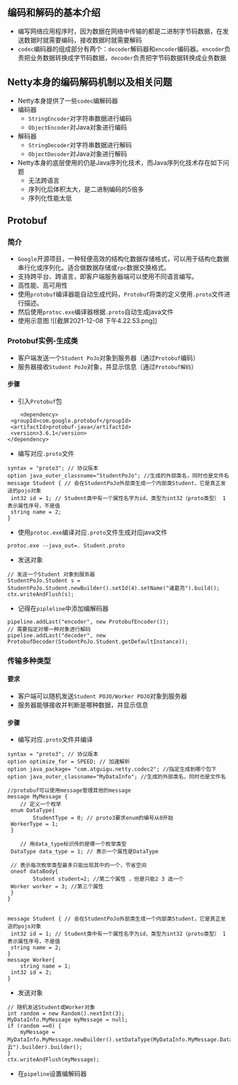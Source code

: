 ## 编码和解码的基本介绍
- 编写网络应用程序时，因为数据在网络中传输的都是二进制字节码数据，在发送数据时就需要编码，接收数据时就需要解码
- `codec`编码器的组成部分有两个：`decoder`解码器和`encoder`编码器。`encoder`负责把业务数据转换成字节码数据，`decoder`负责把字节码数据转换成业务数据

## Netty本身的编码解码机制以及相关问题
- Netty本身提供了一些`codec`编解码器
- 编码器
	- `StringEncoder`对字符串数据进行编码
	- `ObjectEncoder`对Java对象进行编码
- 解码器
	- `StringDecoder`对字符串数据进行解码
	- `ObjectDecoder`对Java对象进行解码
- Netty本身的底层使用的仍是Java序列化技术，而Java序列化技术存在如下问题
	- 无法跨语言
	- 序列化后体积太大，是二进制编码的5倍多
	- 序列化性能太低

## Protobuf
### 简介
- `Google`开源项目，一种轻便高效的结构化数据存储格式，可以用于结构化数据串行化或序列化。适合做数据存储或`rpc`数据交换格式。
- 支持跨平台、跨语言，即客户端服务器端可以使用不同语言编写。
- 高性能、高可用性
- 使用`protobuf`编译器能自动生成代码，`Protobuf`将类的定义使用`.proto`文件进行描述。
- 然后使用`protoc.exe`编译器根据`.proto`自动生成java文件
- 使用示意图
![[截屏2021-12-08 下午4.22.53.png]]

### Protobuf实例-生成类
- 客户端发送一个`Student PoJo`对象到服务器（通过`Protobuf`编码）
- 服务器接收`Student PoJo`对象，并显示信息（通过`Protobuf解码`）
#### 步骤
- 引入`Protobuf`包
```
	<dependency>  
 <groupId>com.google.protobuf</groupId>  
 <artifactId>protobuf-java</artifactId>  
 <version>3.6.1</version>  
</dependency>
```
- 编写对应`.proto`文件
```
syntax = "proto3"; // 协议版本  
option java_outer_classname="StudentPoJo"; //生成的外部类名，同时也是文件名  
message Student { // 会在StudentPoJo外部类生成一个内部类Student，它是真正发送的pojo对象  
 int32 id = 1; // Student类中有一个属性名字为id，类型为int32（proto类型） 1表示属性序号，不是值  
 string name = 2;  
}
```
- 使用`protoc.exe`编译对应`.proto`文件生成对应java文件
```
protoc.exe --java_out=. Student.proto
```
- 发送对象
```
// 发送一个Student 对象到服务器  
StudentPoJo.Student s = StudentPoJo.Student.newBuilder().setId(4).setName("诸葛亮").build();  
ctx.writeAndFlush(s);
```
- 记得在`pipleline`中添加编解码器
```
pipeline.addLast("encoder", new ProtobufEncoder());  
// 需要指定对哪一种对象进行解码  
pipeline.addLast("decoder", new ProtobufDecoder(StudentPoJo.Student.getDefaultInstance));
```

### 传输多种类型
#### 要求
- 客户端可以随机发送`Student POJO/Worker POJO`对象到服务器
- 服务器能够接收并判断是哪种数据，并显示信息

#### 步骤
- 编写对应`.proto`文件并编译
```
syntax = "proto3"; // 协议版本  
option optimize_for = SPEED; // 加速解析  
option java_package= "com.atguigu.netty.codec2"; //指定生成到哪个包下  
option java_outer_classname="MyDataInfo"; //生成的外部类名，同时也是文件名  
  
//protobuf可以使用message管理其他的message  
message MyMessage {  
    // 定义一个枚举  
 enum DataType{  
        StudentType = 0; // proto3要求enum的编号从0开始  
 WorkerType = 1;  
 }  
  
    // 用data_type标识传的是哪一个枚举类型  
 DataType data_type = 1; // 表示一个属性是DataType  
  
 // 表示每次枚举类型最多只能出现其中的一个，节省空间  
 oneof dataBody{  
        Student student=2; //第二个属性 ，但是只能2 3 选一个  
 Worker worker = 3; //第三个属性  
 }  
}  
  
  
message Student { // 会在StudentPoJo外部类生成一个内部类Student，它是真正发送的pojo对象  
 int32 id = 1; // Student类中有一个属性名字为id，类型为int32（proto类型） 1表示属性序号，不是值  
 string name = 2;  
}  
message Worker{  
    string name = 1;  
 int32 id = 2;  
}
```
- 发送对象
```
// 随机发送Student或Worker对象
int random = new Random().nextInt(3);
MyDataInfo.MyMessage myMessage = null;
if (random ==0) {
	myMessage = MyDataInfo.MyMessage.newBuilder().setDataType(MyDataInfo.MyMessage.DataType.StudentType).setStudent(MyDataInfo.Student.newBuilder().setId(5).setName("赵云").builder).builder();
}
ctx.writeAndFlush(myMessage);
```
- 在`pipeline`设置编解码器